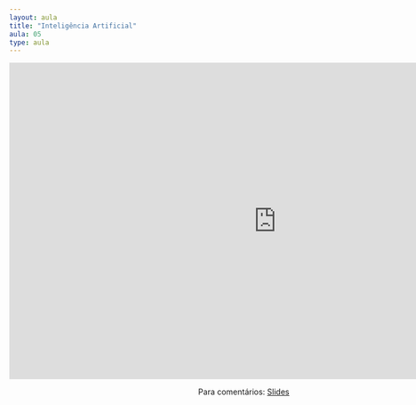 ```yaml
---
layout: aula
title: "Inteligência Artificial"
aula: 05
type: aula
---
```


<iframe src="https://docs.google.com/presentation/d/e/2PACX-1vRsYZni-gDiAIF05TsaHb14238-B5Y475Oz035JodV3KYMCWBet0z1As_SQDR0-TOv3nbE1Cv82hgRG/embed?start=false&loop=false&delayms=3000" frameborder="0" width="960" height="569" allowfullscreen="true" mozallowfullscreen="true" webkitallowfullscreen="true"></iframe>

<span style="float:right">Para comentários: [Slides](https://docs.google.com/presentation/d/1q5Ee2jgRuPQ9OSmwXLqOKQPaXKTCBMTgqsmZxYfqUN0/edit?usp=sharing)</span>
